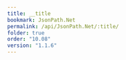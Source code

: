 ```yaml
---
title: __title
bookmark: JsonPath.Net
permalink: /api/JsonPath.Net/:title/
folder: true
order: "10.08"
version: "1.1.6"
---
```


